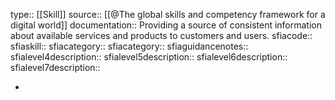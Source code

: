 type:: [[Skill]]
source:: [[@The global skills and competency framework for a digital world]]
documentation:: Providing a source of consistent information about available services and products to customers and users.
sfiacode::
sfiaskill::
sfiacategory::
sfiacategory::
sfiaguidancenotes::
sfialevel4description::
sfialevel5description::
sfialevel6description::
sfialevel7description::

-